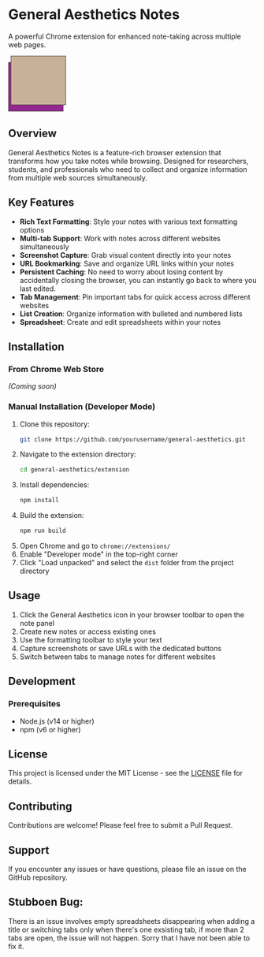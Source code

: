# General Aesthetics Notes

A powerful Chrome extension for enhanced note-taking across multiple web pages.

![General Aesthetics Notes](extension/icons/icon128.png)

## Overview

General Aesthetics Notes is a feature-rich browser extension that transforms how you take notes while browsing. Designed for researchers, students, and professionals who need to collect and organize information from multiple web sources simultaneously.

## Key Features

- **Rich Text Formatting**: Style your notes with various text formatting options
- **Multi-tab Support**: Work with notes across different websites simultaneously
- **Screenshot Capture**: Grab visual content directly into your notes
- **URL Bookmarking**: Save and organize URL links within your notes
- **Persistent Caching**: No need to worry about losing content by accidentally closing the browser, you can instantly go back to where you last edited.
- **Tab Management**: Pin important tabs for quick access across different websites
- **List Creation**: Organize information with bulleted and numbered lists
- **Spreadsheet**: Create and edit spreadsheets within your notes

## Installation

### From Chrome Web Store
*(Coming soon)*

### Manual Installation (Developer Mode)
1. Clone this repository:
   ```bash
   git clone https://github.com/yourusername/general-aesthetics.git
   ```
2. Navigate to the extension directory:
   ```bash
   cd general-aesthetics/extension
   ```
3. Install dependencies:
   ```bash
   npm install
   ```
4. Build the extension:
   ```bash
   npm run build
   ```
5. Open Chrome and go to `chrome://extensions/`
6. Enable "Developer mode" in the top-right corner
7. Click "Load unpacked" and select the `dist` folder from the project directory

## Usage

1. Click the General Aesthetics icon in your browser toolbar to open the note panel
2. Create new notes or access existing ones
3. Use the formatting toolbar to style your text
4. Capture screenshots or save URLs with the dedicated buttons
5. Switch between tabs to manage notes for different websites

## Development

### Prerequisites
- Node.js (v14 or higher)
- npm (v6 or higher)

## License

This project is licensed under the MIT License - see the [LICENSE](LICENSE) file for details.

## Contributing

Contributions are welcome! Please feel free to submit a Pull Request.

## Support

If you encounter any issues or have questions, please file an issue on the GitHub repository.

## Stubboen Bug:

There is an issue involves empty spreadsheets disappearing when adding a title or switching tabs only when there's one exsisting tab, if more than 2 tabs are open, the issue will not happen. Sorry that I have not been able to fix it.